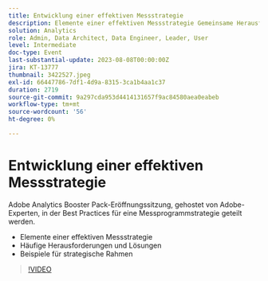 ```yaml
---
title: Entwicklung einer effektiven Messstrategie
description: Elemente einer effektiven Messstrategie Gemeinsame Herausforderungen und Lösungen Beispiele für strategische Rahmenwerke
solution: Analytics
role: Admin, Data Architect, Data Engineer, Leader, User
level: Intermediate
doc-type: Event
last-substantial-update: 2023-08-08T00:00:00Z
jira: KT-13777
thumbnail: 3422527.jpeg
exl-id: 66447786-7df1-4d9a-8315-3ca1b4aa1c37
duration: 2719
source-git-commit: 9a297cda953d4414131657f9ac84580aea0eabeb
workflow-type: tm+mt
source-wordcount: '56'
ht-degree: 0%

---
```


# Entwicklung einer effektiven Messstrategie

Adobe Analytics Booster Pack-Eröffnungssitzung, gehostet von Adobe-Experten, in der Best Practices für eine Messprogrammstrategie geteilt werden.

* Elemente einer effektiven Messstrategie
* Häufige Herausforderungen und Lösungen
* Beispiele für strategische Rahmen

>[!VIDEO](https://video.tv.adobe.com/v/3422527/?learn=on)
